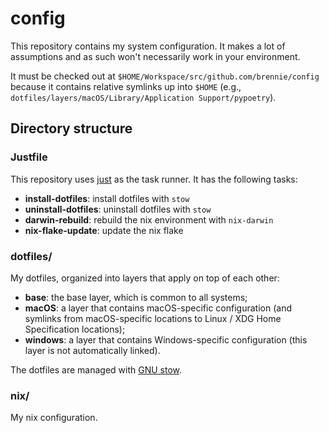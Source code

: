 # config

This repository contains my system configuration. It makes a lot of assumptions and as such won't
necessarily work in your environment.

It must be checked out at `$HOME/Workspace/src/github.com/brennie/config` because it contains
relative symlinks up into `$HOME` (e.g.,
`dotfiles/layers/macOS/Library/Application Support/pypoetry`).

## Directory structure

### Justfile

This repository uses [just][just] as the task runner. It has the following
tasks:

- **install-dotfiles**: install dotfiles with `stow`
- **uninstall-dotfiles**: uninstall dotfiles with `stow`
- **darwin-rebuild**: rebuild the nix environment with `nix-darwin`
- **nix-flake-update**: update the nix flake

### dotfiles/

My dotfiles, organized into layers that apply on top of each other:

- **base**: the base layer, which is common to all systems;
- **macOS**: a layer that contains macOS-specific configuration (and symlinks from macOS-specific
  locations to Linux / XDG Home Specification locations);
- **windows**: a layer that contains Windows-specific configuration (this layer is not
  automatically linked).

The dotfiles are managed with [GNU stow][stow].

### nix/

My nix configuration.

[just]: https://github.com/casey/just
[stow]: https://www.gnu.org/software/stow/stow.html
